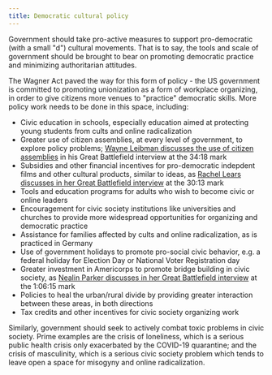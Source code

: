 ```yaml
---
title: Democratic cultural policy
---
```


Government should take pro-active measures to support pro-democratic (with a small "d") cultural movements. That is to say, the tools and scale of government should be brought to bear on promoting democratic practice and minimizing authoritarian attitudes.

The Wagner Act paved the way for this form of policy - the US government is committed to promoting unionization as a form of workplace organizing, in order to give citizens more venues to "practice" democratic skills. More policy work needs to be done in this space, including:

* Civic education in schools, especially education aimed at protecting young students from cults and online radicalization
* Greater use of citizen assemblies, at every level of government, to explore policy problems; [Wayne Leibman discusses the use of citizen assemblies](http://www.resistancedashboard.com/node/1093) in his Great Battlefield interview at the 34:18 mark
* Subsidies and other financial incentives for pro-democratic indepdent films and other cultural products, similar to ideas, as [Rachel Lears discusses in her Great Battlefield interview](https://www.resistancedashboard.com/node/1139) at the 30:13 mark
* Tools and education programs for adults who wish to become civic or online leaders
* Encouragement for civic society institutions like universities and churches to provide more widespread opportunities for organizing and democratic practice
* Assistance for families affected by cults and online radicalization, as is practiced in Germany
* Use of government holidays to promote pro-social civic behavior, e.g. a federal holiday for Election Day or National Voter Registration day
* Greater investment in Americorps to promote bridge building in civic society, as [Nealin Parker discusses in her Great Battlefield interview](http://www.resistancedashboard.com/node/1051) at the 1:06:15 mark
* Policies to heal the urban/rural divide by providing greater interaction between these areas, in both directions
* Tax credits and other incentives for civic society organizing work

Similarly, government should seek to actively combat toxic problems in civic society. Prime examples are the crisis of loneliness, which is a serious public health crisis only exacerbated by the COVID-19 quarantine; and the crisis of masculinity, which is a serious civic society problem which tends to leave open a space for misogyny and online radicalization.